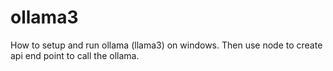 # ollama3
How to setup and run ollama (llama3) on windows. Then use node to create api end point to call the ollama.
